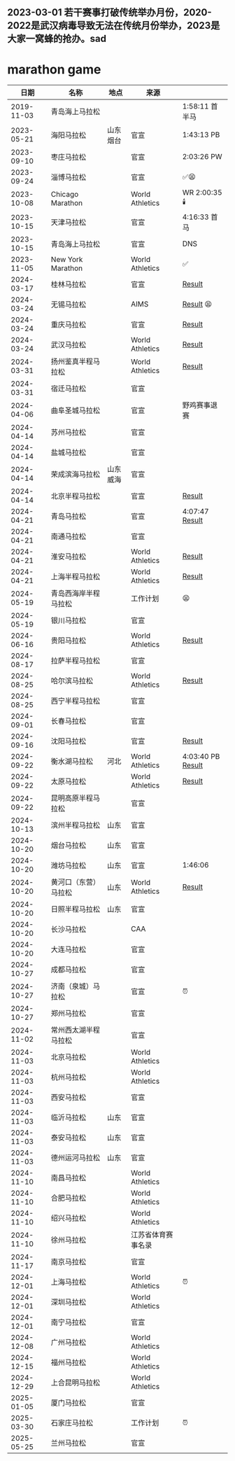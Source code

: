 ## 2023-03-01 若干赛事打破传统举办月份，2020-2022是武汉病毒导致无法在传统月份举办，2023是大家一窝蜂的抢办。sad

# marathon game

| 日期       | 名称                       | 地点       | 来源                |    |
| ---------- | -------------------------- | ---------- | ------------------- | -- |
| 2019-11-03 | 青岛海上马拉松             |            |                   | 1:58:11 首半马 |
| 2023-05-21 | 海阳马拉松                 | 山东烟台  | 官宣                | 1:43:13 PB |
| 2023-09-10 | 枣庄马拉松                 |            | 官宣                | 2:03:26 PW |
| 2023-09-24 | 淄博马拉松                 |            | 官宣                | ✅😫 |
| 2023-10-08 | Chicago Marathon           |            | World Athletics     | WR 2:00:35 🕯️ |
| 2023-10-15 | 天津马拉松                 |            | 官宣                | 4:16:33 首马 |
| 2023-10-15 | 青岛海上马拉松             |            | 官宣                | DNS |
| 2023-11-05 | New York Marathon          |            | World Athletics     | ✅ |
| 2024-03-17 | 桂林马拉松                 |            | 官宣                | [Result](https://worldathletics.org/competition/calendar-results/results/7207772) |
| 2024-03-24 | 无锡马拉松                 |            | AIMS                | [Result](https://worldathletics.org/competition/calendar-results/results/7207353) 😫 |
| 2024-03-24 | 重庆马拉松                 |            | 官宣                | [Result](https://worldathletics.org/competition/calendar-results/results/7207747) |
| 2024-03-24 | 武汉马拉松                 |            | World Athletics     | [Result](https://worldathletics.org/competition/calendar-results/results/7207748) |
| 2024-03-31 | 扬州鉴真半程马拉松         |            | World Athletics     | [Result](https://worldathletics.org/competition/calendar-results/results/7207752) |
| 2024-03-31 | 宿迁马拉松                 |            | 官宣                |
| 2024-04-06 | 曲阜圣城马拉松             |            | 官宣                | 野鸡赛事退赛 |
| 2024-04-14 | 苏州马拉松                 |            | 官宣                |
| 2024-04-14 | 盐城马拉松                 |            | 官宣                |
| 2024-04-14 | 荣成滨海马拉松             | 山东威海  | 官宣                |
| 2024-04-14 | 北京半程马拉松             |            | 官宣                | [Result](https://worldathletics.org/competition/calendar-results/results/7207779) |
| 2024-04-21 | 青岛马拉松                 |            | 官宣                | 4:07:47 [Result](https://worldathletics.org/competition/calendar-results/results/7208556) |
| 2024-04-21 | 南通马拉松                 |            | 官宣                |
| 2024-04-21 | 淮安马拉松                 |            | World Athletics     | [Result](https://worldathletics.org/competition/calendar-results/results/7207757) |
| 2024-04-21 | 上海半程马拉松             |            | World Athletics     | [Result](https://worldathletics.org/competition/calendar-results/results/7207745) |
| 2024-05-19 | 青岛西海岸半程马拉松       |            | 工作计划                | 😫 |
| 2024-05-19 | 银川马拉松                 |            | 官宣                |
| 2024-06-16 | 贵阳马拉松                 |            | World Athletics     | [Result](https://worldathletics.org/competition/calendar-results/results/7207761) |
| 2024-08-17 | 拉萨半程马拉松            |            | 官宣                |
| 2024-08-25 | 哈尔滨马拉松               |            | World Athletics     | [Result](https://worldathletics.org/competition/calendar-results/results/7208267) |
| 2024-08-25 | 西宁半程马拉松            |            | 官宣                |
| 2024-09-01 | 长春马拉松                 |            | 官宣                |
| 2024-09-16 | 沈阳马拉松                 |            | 官宣                | [Result](https://worldathletics.org/competition/calendar-results/results/7207763) |
| 2024-09-22 | 衡水湖马拉松               | 河北       | World Athletics     | 4:03:40 PB [Result](https://worldathletics.org/competition/calendar-results/results/7207762) |
| 2024-09-22 | 太原马拉松                 |            | World Athletics     | [Result](https://worldathletics.org/competition/calendar-results/results/7208721) |
| 2024-09-22 | 昆明高原半程马拉松         |            | 官宣                |
| 2024-10-13 | 滨州半程马拉松             | 山东       | 官宣                |
| 2024-10-20 | 烟台马拉松                 | 山东       | 官宣                |
| 2024-10-20 | 潍坊马拉松                 | 山东       | 官宣                | 1:46:06 |
| 2024-10-20 | 黄河口（东营）马拉松       | 山东       | World Athletics     | [Result](https://worldathletics.org/competition/calendar-results/results/7208921) |
| 2024-10-20 | 日照半程马拉松             | 山东       | 官宣                |
| 2024-10-20 | 长沙马拉松                 |            | CAA                 |
| 2024-10-20 | 大连马拉松                 |            | 官宣                |
| 2024-10-27 | 成都马拉松                 |            | 官宣                |
| 2024-10-27 | 济南（泉城）马拉松         |            | 官宣                | ⏰ |
| 2024-10-27 | 郑州马拉松                 |            | 官宣                |
| 2024-11-02 | 常州西太湖半程马拉松       |            | 官宣                |
| 2024-11-03 | 北京马拉松                 |            | World Athletics     |
| 2024-11-03 | 杭州马拉松                 |            | World Athletics     |
| 2024-11-03 | 西安马拉松                 |            | 官宣                |
| 2024-11-03 | 临沂马拉松                 | 山东       | 官宣                |
| 2024-11-03 | 泰安马拉松                 | 山东       | 官宣                |
| 2024-11-03 | 德州运河马拉松             | 山东       | 官宣                |
| 2024-11-10 | 南昌马拉松                 |            | World Athletics     |
| 2024-11-10 | 合肥马拉松                 |            | World Athletics     |
| 2024-11-10 | 绍兴马拉松                 |            | World Athletics     |
| 2024-11-10 | 徐州马拉松                 |            | 江苏省体育赛事名录     |
| 2024-11-17 | 南京马拉松                 |            | 官宣                |
| 2024-12-01 | 上海马拉松                 |            | World Athletics     | ⏰ |
| 2024-12-01 | 深圳马拉松                 |            | World Athletics     |
| 2024-12-01 | 南宁马拉松                 |            | 官宣                |
| 2024-12-08 | 广州马拉松                 |            | World Athletics     |
| 2024-12-15 | 福州马拉松                 |            | World Athletics     |
| 2024-12-29 | 上合昆明马拉松             |            | World Athletics     |
| 2025-01-05 | 厦门马拉松                 |            | 官宣                |
| 2025-03-30 | 石家庄马拉松               |            | 工作计划                | ⏰ |
| 2025-05-25 | 兰州马拉松                 |            | 官宣                |


